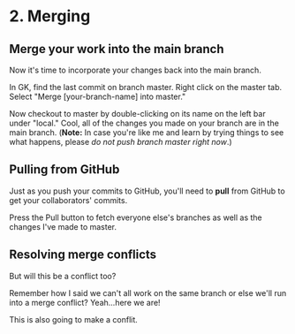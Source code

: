 # 2. Merging

## Merge your work into the main branch

Now it's time to incorporate your changes back into the main branch.

In GK, find the last commit on branch master. Right click on the master tab.
Select "Merge [your-branch-name] into master."

Now checkout to master by double-clicking on its name on the left bar under
"local." Cool, all of the changes you made on your branch are in the main
branch. (**Note:** In case you're like me and learn by trying things to see
what happens, please *do not push branch master right now*.)

## Pulling from GitHub

Just as you push your commits to GitHub, you'll need to **pull** from GitHub to
get your collaborators' commits.

Press the Pull button to fetch everyone else's branches as well as the changes
I've made to master.

## Resolving merge conflicts

But will this be a conflict too?

Remember how I said we can't all work on the same branch or else we'll run into
a merge conflict? Yeah...here we are!

This is also going to make a conflit.
